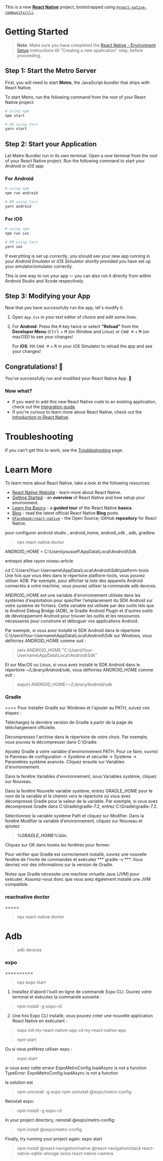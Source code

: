 This is a new [**React Native**](https://reactnative.dev) project, bootstrapped using [`@react-native-community/cli`](https://github.com/react-native-community/cli).

# Getting Started

>**Note**: Make sure you have completed the [React Native - Environment Setup](https://reactnative.dev/docs/environment-setup) instructions till "Creating a new application" step, before proceeding.

## Step 1: Start the Metro Server

First, you will need to start **Metro**, the JavaScript _bundler_ that ships _with_ React Native.

To start Metro, run the following command from the _root_ of your React Native project:

```bash
# using npm
npm start

# OR using Yarn
yarn start
```

## Step 2: Start your Application

Let Metro Bundler run in its _own_ terminal. Open a _new_ terminal from the _root_ of your React Native project. Run the following command to start your _Android_ or _iOS_ app:

### For Android

```bash
# using npm
npm run android

# OR using Yarn
yarn android
```

### For iOS

```bash
# using npm
npm run ios

# OR using Yarn
yarn ios
```

If everything is set up _correctly_, you should see your new app running in your _Android Emulator_ or _iOS Simulator_ shortly provided you have set up your emulator/simulator correctly.

This is one way to run your app — you can also run it directly from within Android Studio and Xcode respectively.

## Step 3: Modifying your App

Now that you have successfully run the app, let's modify it.

1. Open `App.tsx` in your text editor of choice and edit some lines.
2. For **Android**: Press the <kbd>R</kbd> key twice or select **"Reload"** from the **Developer Menu** (<kbd>Ctrl</kbd> + <kbd>M</kbd> (on Window and Linux) or <kbd>Cmd ⌘</kbd> + <kbd>M</kbd> (on macOS)) to see your changes!

   For **iOS**: Hit <kbd>Cmd ⌘</kbd> + <kbd>R</kbd> in your iOS Simulator to reload the app and see your changes!

## Congratulations! :tada:

You've successfully run and modified your React Native App. :partying_face:

### Now what?

- If you want to add this new React Native code to an existing application, check out the [Integration guide](https://reactnative.dev/docs/integration-with-existing-apps).
- If you're curious to learn more about React Native, check out the [Introduction to React Native](https://reactnative.dev/docs/getting-started).

# Troubleshooting

If you can't get this to work, see the [Troubleshooting](https://reactnative.dev/docs/troubleshooting) page.

# Learn More

To learn more about React Native, take a look at the following resources:

- [React Native Website](https://reactnative.dev) - learn more about React Native.
- [Getting Started](https://reactnative.dev/docs/environment-setup) - an **overview** of React Native and how setup your environment.
- [Learn the Basics](https://reactnative.dev/docs/getting-started) - a **guided tour** of the React Native **basics**.
- [Blog](https://reactnative.dev/blog) - read the latest official React Native **Blog** posts.
- [`@facebook/react-native`](https://github.com/facebook/react-native) - the Open Source; GitHub **repository** for React Native.

pour configurer  android studio , android_home, android_sdk , adb, gradlew 
> npx react-native doctor

ANDROID_HOME = C:\Users\youssef\AppData\Local\Android\Sdk

entrepot
  allee
    rayon
      niveau 
        article



cd C:\Users\Your-Username\AppData\Local\Android\Sdk\platform-tools
Une fois que vous êtes dans le répertoire platform-tools, vous pouvez utiliser ADB. Par exemple, 
pour afficher la liste des appareils Android connectés à votre machine, 
vous pouvez utiliser la commande adb devices.

ANDROID_HOME est une variable d'environnement utilisée dans les systèmes d'exploitation pour spécifier l'emplacement du SDK Android sur votre système de fichiers. Cette variable est utilisée par des outils tels que le Android Debug Bridge (ADB), le Gradle Android Plugin et d'autres outils de développement Android pour trouver les outils et les ressources nécessaires pour construire et déboguer vos applications Android.

Par exemple, si vous avez installé le SDK Android dans le répertoire C:\Users\Your-Username\AppData\Local\Android\Sdk sur Windows, vous définiriez ANDROID_HOME comme suit :

> setx ANDROID_HOME "C:\Users\Your-Username\AppData\Local\Android\Sdk"

Et sur MacOS ou Linux, si vous avez installé le SDK Android dans le répertoire ~/Library/Android/sdk, vous définiriez ANDROID_HOME comme suit :

> export ANDROID_HOME=~/Library/Android/sdk


### Gradle
==== 
Pour installer Gradle sur Windows et l'ajouter au PATH, suivez ces étapes :

Téléchargez la dernière version de Gradle à partir de la page de téléchargement officielle.

Décompressez l'archive dans le répertoire de votre choix. Par exemple, vous pouvez le décompresser dans C:\Gradle.

Ajoutez Gradle à votre variable d'environnement PATH. Pour ce faire, ouvrez le Panneau de configuration -> Système et sécurité -> Système -> Paramètres système avancés. Cliquez ensuite sur Variables d'environnement.

Dans la fenêtre Variables d'environnement, sous Variables système, cliquez sur Nouveau.

Dans la fenêtre Nouvelle variable système, entrez GRADLE_HOME pour le nom de la variable et le chemin vers le répertoire où vous avez décompressé Gradle pour la valeur de la variable. Par exemple, si vous avez décompressé Gradle dans C:\Gradle\gradle-7.2, entrez C:\Gradle\gradle-7.2.

Sélectionnez la variable système Path et cliquez sur Modifier. Dans la fenêtre Modifier la variable d'environnement, cliquez sur Nouveau et ajoutez 
> ***%GRADLE_HOME%\bin.***

Cliquez sur OK dans toutes les fenêtres pour fermer.

Pour vérifier que Gradle est correctement installé, ouvrez une nouvelle fenêtre de l'invite de commandes et exécutez *** gradle -v ***. Vous devriez voir des informations sur la version de Gradle.

Notez que Gradle nécessite une machine virtuelle Java (JVM) pour exécuter. Assurez-vous donc que vous avez également installé une JVM compatible.


### reactnative doctor
=====
> npx react-native doctor


Adb 
=========
> adb devices

### expo
========== 
> npx expo start

1. Installez d'abord l'outil en ligne de commande Expo CLI. Ouvrez votre terminal et exécutez la commande suivante :
> npm install -g expo-cli

2. Une fois Expo CLI installé, vous pouvez créer une nouvelle application React Native en exécutant :

> expo init my-react-native-app
> cd my-react-native-app

> npm start

Ou si vous préférez utiliser expo :
> expo start


si vous avez cette erreur ExpoMetroConfig.loadAsync is not a function
TypeError: ExpoMetroConfig.loadAsync is not a function

la solution est 

> npm uninstall -g expo
> npm uninstall @expo/metro-config

Reinstall expo:
> npm install -g expo-cli

In your project directory, reinstall @expo/metro-config:
> npm install @expo/metro-config

Finally, try running your project again:
expo start



> npm install @react-navigation/native @react-navigation/stack react-native-sqlite-storage axios react-native-camera